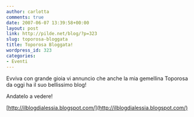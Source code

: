 ```yaml
---
author: carlotta
comments: true
date: 2007-06-07 13:39:58+00:00
layout: post
link: http://pilde.net/blog/?p=323
slug: toporosa-bloggata
title: Toporosa Bloggata!
wordpress_id: 323
categories:
- Eventi
---
```


Evviva con grande gioia vi annuncio che anche la mia gemellina Toporosa da oggi ha il suo bellissimo blog!

Andatelo a vedere!

[http://ilblogdialessia.blogspot.com/](http://ilblogdialessia.blogspot.com/)



